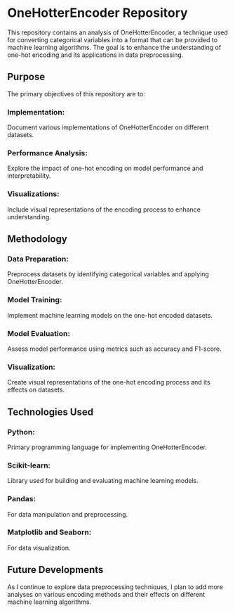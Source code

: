 # OneHotterEncoder Repository
This repository contains an analysis of OneHotterEncoder, a technique used for converting categorical variables into a format that can be provided to machine learning algorithms. The goal is to enhance the understanding of one-hot encoding and its applications in data preprocessing.

## Purpose
The primary objectives of this repository are to:

### Implementation:
Document various implementations of OneHotterEncoder on different datasets.

### Performance Analysis:
Explore the impact of one-hot encoding on model performance and interpretability.

### Visualizations:
Include visual representations of the encoding process to enhance understanding.

## Methodology
### Data Preparation:
Preprocess datasets by identifying categorical variables and applying OneHotterEncoder.

### Model Training:
Implement machine learning models on the one-hot encoded datasets.

### Model Evaluation:
Assess model performance using metrics such as accuracy and F1-score.

### Visualization:
Create visual representations of the one-hot encoding process and its effects on datasets.

## Technologies Used
### Python:
Primary programming language for implementing OneHotterEncoder.

### Scikit-learn:
Library used for building and evaluating machine learning models.

### Pandas:
For data manipulation and preprocessing.

### Matplotlib and Seaborn:
For data visualization.

## Future Developments
As I continue to explore data preprocessing techniques, I plan to add more analyses on various encoding methods and their effects on different machine learning algorithms.
